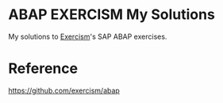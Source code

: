 # ABAP EXERCISM My Solutions

My solutions to [Exercism](https://exercism.org)'s SAP ABAP exercises.

# Reference

https://github.com/exercism/abap